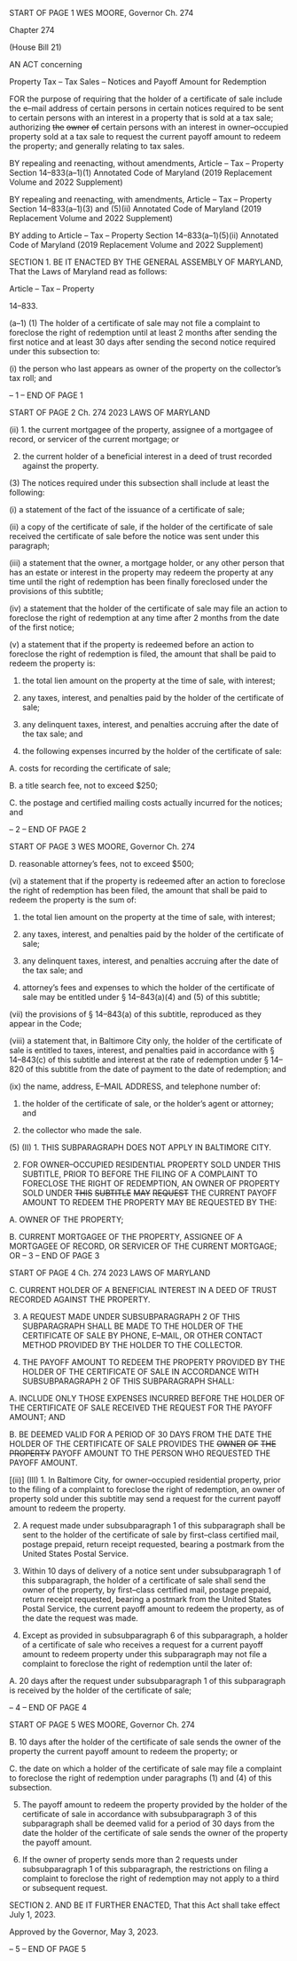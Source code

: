 START OF PAGE 1
WES MOORE, Governor Ch. 274

Chapter 274

(House Bill 21)

AN ACT concerning

Property Tax – Tax Sales – Notices and Payoff Amount for Redemption

FOR the purpose of requiring that the holder of a certificate of sale include the e–mail
address of certain persons in certain notices required to be sent to certain persons
with an interest in a property that is sold at a tax sale; authorizing ~~the~~ ~~owner~~ ~~of~~
certain persons with an interest in owner–occupied property sold at a tax sale to
request the current payoff amount to redeem the property; and generally relating to
tax sales.

BY repealing and reenacting, without amendments,
Article – Tax – Property
Section 14–833(a–1)(1)
Annotated Code of Maryland
(2019 Replacement Volume and 2022 Supplement)

BY repealing and reenacting, with amendments,
Article – Tax – Property
Section 14–833(a–1)(3) and (5)(ii)
Annotated Code of Maryland
(2019 Replacement Volume and 2022 Supplement)

BY adding to
Article – Tax – Property
Section 14–833(a–1)(5)(ii)
Annotated Code of Maryland
(2019 Replacement Volume and 2022 Supplement)

SECTION 1. BE IT ENACTED BY THE GENERAL ASSEMBLY OF MARYLAND,
That the Laws of Maryland read as follows:

Article – Tax – Property

14–833.

(a–1) (1) The holder of a certificate of sale may not file a complaint to foreclose
the right of redemption until at least 2 months after sending the first notice and at least 30
days after sending the second notice required under this subsection to:

(i) the person who last appears as owner of the property on the
collector’s tax roll; and

– 1 –
END OF PAGE 1

START OF PAGE 2
Ch. 274 2023 LAWS OF MARYLAND

(ii) 1. the current mortgagee of the property, assignee of a
mortgagee of record, or servicer of the current mortgage; or

2. the current holder of a beneficial interest in a deed of trust
recorded against the property.

(3) The notices required under this subsection shall include at least the
following:

(i) a statement of the fact of the issuance of a certificate of sale;

(ii) a copy of the certificate of sale, if the holder of the certificate of
sale received the certificate of sale before the notice was sent under this paragraph;

(iii) a statement that the owner, a mortgage holder, or any other
person that has an estate or interest in the property may redeem the property at any time
until the right of redemption has been finally foreclosed under the provisions of this
subtitle;

(iv) a statement that the holder of the certificate of sale may file an
action to foreclose the right of redemption at any time after 2 months from the date of the
first notice;

(v) a statement that if the property is redeemed before an action to
foreclose the right of redemption is filed, the amount that shall be paid to redeem the
property is:

1. the total lien amount on the property at the time of sale,
with interest;

2. any taxes, interest, and penalties paid by the holder of the
certificate of sale;

3. any delinquent taxes, interest, and penalties accruing
after the date of the tax sale; and

4. the following expenses incurred by the holder of the
certificate of sale:

A. costs for recording the certificate of sale;

B. a title search fee, not to exceed $250;

C. the postage and certified mailing costs actually incurred
for the notices; and

– 2 –
END OF PAGE 2

START OF PAGE 3
WES MOORE, Governor Ch. 274

D. reasonable attorney’s fees, not to exceed $500;

(vi) a statement that if the property is redeemed after an action to
foreclose the right of redemption has been filed, the amount that shall be paid to redeem
the property is the sum of:

1. the total lien amount on the property at the time of sale,
with interest;

2. any taxes, interest, and penalties paid by the holder of the
certificate of sale;

3. any delinquent taxes, interest, and penalties accruing
after the date of the tax sale; and

4. attorney’s fees and expenses to which the holder of the
certificate of sale may be entitled under § 14–843(a)(4) and (5) of this subtitle;

(vii) the provisions of § 14–843(a) of this subtitle, reproduced as they
appear in the Code;

(viii) a statement that, in Baltimore City only, the holder of the
certificate of sale is entitled to taxes, interest, and penalties paid in accordance with §
14–843(c) of this subtitle and interest at the rate of redemption under § 14–820 of this
subtitle from the date of payment to the date of redemption; and

(ix) the name, address, E–MAIL ADDRESS, and telephone number of:

1. the holder of the certificate of sale, or the holder’s agent or
attorney; and

2. the collector who made the sale.

(5) (II) 1. THIS SUBPARAGRAPH DOES NOT APPLY IN
BALTIMORE CITY.

2. FOR OWNER–OCCUPIED RESIDENTIAL PROPERTY
SOLD UNDER THIS SUBTITLE, PRIOR TO BEFORE THE FILING OF A COMPLAINT TO
FORECLOSE THE RIGHT OF REDEMPTION, AN OWNER OF PROPERTY SOLD UNDER
~~THIS~~ ~~SUBTITLE~~ ~~MAY~~ ~~REQUEST~~ THE CURRENT PAYOFF AMOUNT TO REDEEM THE
PROPERTY MAY BE REQUESTED BY THE:

A. OWNER OF THE PROPERTY;

B. CURRENT MORTGAGEE OF THE PROPERTY, ASSIGNEE
OF A MORTGAGEE OF RECORD, OR SERVICER OF THE CURRENT MORTGAGE; OR
– 3 –
END OF PAGE 3

START OF PAGE 4
Ch. 274 2023 LAWS OF MARYLAND

C. CURRENT HOLDER OF A BENEFICIAL INTEREST IN A
DEED OF TRUST RECORDED AGAINST THE PROPERTY.

3. A REQUEST MADE UNDER SUBSUBPARAGRAPH 2 OF
THIS SUBPARAGRAPH SHALL BE MADE TO THE HOLDER OF THE CERTIFICATE OF
SALE BY PHONE, E–MAIL, OR OTHER CONTACT METHOD PROVIDED BY THE HOLDER
TO THE COLLECTOR.

4. THE PAYOFF AMOUNT TO REDEEM THE PROPERTY
PROVIDED BY THE HOLDER OF THE CERTIFICATE OF SALE IN ACCORDANCE WITH
SUBSUBPARAGRAPH 2 OF THIS SUBPARAGRAPH SHALL:

A. INCLUDE ONLY THOSE EXPENSES INCURRED BEFORE
THE HOLDER OF THE CERTIFICATE OF SALE RECEIVED THE REQUEST FOR THE
PAYOFF AMOUNT; AND

B. BE DEEMED VALID FOR A PERIOD OF 30 DAYS FROM
THE DATE THE HOLDER OF THE CERTIFICATE OF SALE PROVIDES THE ~~OWNER~~ ~~OF~~
~~THE~~ ~~PROPERTY~~ PAYOFF AMOUNT TO THE PERSON WHO REQUESTED THE PAYOFF
AMOUNT.

[(ii)] (III) 1. In Baltimore City, for owner–occupied residential
property, prior to the filing of a complaint to foreclose the right of redemption, an owner of
property sold under this subtitle may send a request for the current payoff amount to
redeem the property.

2. A request made under subsubparagraph 1 of this
subparagraph shall be sent to the holder of the certificate of sale by first–class certified
mail, postage prepaid, return receipt requested, bearing a postmark from the United States
Postal Service.

3. Within 10 days of delivery of a notice sent under
subsubparagraph 1 of this subparagraph, the holder of a certificate of sale shall send the
owner of the property, by first–class certified mail, postage prepaid, return receipt
requested, bearing a postmark from the United States Postal Service, the current payoff
amount to redeem the property, as of the date the request was made.

4. Except as provided in subsubparagraph 6 of this
subparagraph, a holder of a certificate of sale who receives a request for a current payoff
amount to redeem property under this subparagraph may not file a complaint to foreclose
the right of redemption until the later of:

A. 20 days after the request under subsubparagraph 1 of this
subparagraph is received by the holder of the certificate of sale;

– 4 –
END OF PAGE 4

START OF PAGE 5
WES MOORE, Governor Ch. 274

B. 10 days after the holder of the certificate of sale sends the
owner of the property the current payoff amount to redeem the property; or

C. the date on which a holder of the certificate of sale may file
a complaint to foreclose the right of redemption under paragraphs (1) and (4) of this
subsection.

5. The payoff amount to redeem the property provided by the
holder of the certificate of sale in accordance with subsubparagraph 3 of this subparagraph
shall be deemed valid for a period of 30 days from the date the holder of the certificate of
sale sends the owner of the property the payoff amount.

6. If the owner of property sends more than 2 requests under
subsubparagraph 1 of this subparagraph, the restrictions on filing a complaint to foreclose
the right of redemption may not apply to a third or subsequent request.

SECTION 2. AND BE IT FURTHER ENACTED, That this Act shall take effect July
1, 2023.

Approved by the Governor, May 3, 2023.

– 5 –
END OF PAGE 5